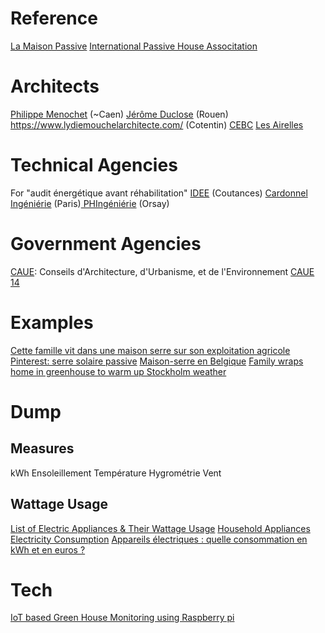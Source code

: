 # Reference
[La Maison Passive](https://www.lamaisonpassive.fr/)
[International Passive House Associtation](https://passivehouse-international.org/index.php)
# Architects
[Philippe Menochet](https://green-house-project.com/) (~Caen)
[Jérôme Duclose](https://www.jeromeduclos.fr/) (Rouen)
https://www.lydiemouchelarchitecte.com/ (Cotentin)
[CEBC](https://construire-ecobioclimatique.fr/)
[Les Airelles](http://www.lesairelles.fr/default.asp)
# Technical Agencies
For "audit énergétique avant réhabilitation"
[IDEE](https://www.idee-energies.fr/) (Coutances)
[Cardonnel Ingéniérie](https://www.cardonnel.fr/) (Paris)[
PHIngéniérie](http://www.phingenierie.fr/) (Orsay)
# Government Agencies
[CAUE](https://www.fncaue.com/?page=home): Conseils d'Architecture, d'Urbanisme, et de l'Environnement
[CAUE 14](http://www.caue14.fr/)
# Examples
[Cette famille vit dans une maison serre sur son exploitation agricole](https://www.18h39.fr/articles/cette-famille-vit-dans-une-maison-serre-sur-son-exploitation-agricole.html)
[Pinterest: serre solaire passive](https://www.pinterest.ca/ouelletj10/serre-solaire-passive/)
[Maison-serre en Belgique](https://www.kaseco.plus/fr)
[Family wraps home in greenhouse to warm up Stockholm weather](https://www.youtube.com/watch?v=30ghnDOFbNQ)
# Dump
## Measures
kWh
Ensoleillement
Température
Hygrométrie 
Vent
## Wattage Usage
[List of Electric Appliances & Their Wattage Usage](https://generatorist.com/list-of-electric-appliances-their-wattage-usage)
[Household Appliances Electricity Consumption](https://roofit.solar/wp-content/uploads/2018/09/Hosehold-Appliances-Electricty-Consumption.pdf)
[Appareils électriques : quelle consommation en kWh et en euros ?](https://selectra.info/energie/guides/conso/appareils-electriques)
# Tech
[IoT based Green House Monitoring using Raspberry pi](https://extrudesign.com/iot-based-green-house-monitoring-using-raspberry-pi/)
